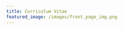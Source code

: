 ```yaml
---
title: Curriculum Vitae
featured_image: /images/front_page_img.png
---
```


<object data="{{ site.url }}{{ site.baseurl }}/assets/Resume_WooyongJung_2410.pdf" style="width:1000px; height:1000px;" type="application/pdf"></object>